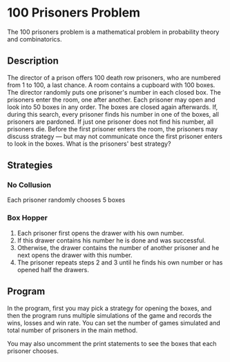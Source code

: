 # 100 Prisoners Problem

The 100 prisoners problem is a mathematical problem in probability theory and combinatorics.

## Description

The director of a prison offers 100 death row prisoners, who are numbered from 1 to 100, a last chance. A room contains a cupboard with 100 boxes. The director randomly puts one prisoner's number in each closed box. The prisoners enter the room, one after another. Each prisoner may open and look into 50 boxes in any order. The boxes are closed again afterwards. If, during this search, every prisoner finds his number in one of the boxes, all prisoners are pardoned. If just one prisoner does not find his number, all prisoners die. Before the first prisoner enters the room, the prisoners may discuss strategy — but may not communicate once the first prisoner enters to look in the boxes. What is the prisoners' best strategy?

## Strategies

### No Collusion

Each prisoner randomly chooses 5 boxes

### Box Hopper

1. Each prisoner first opens the drawer with his own number.
2. If this drawer contains his number he is done and was successful.
3. Otherwise, the drawer contains the number of another prisoner and he next opens the drawer with this number.
4. The prisoner repeats steps 2 and 3 until he finds his own number or has opened half the drawers.

## Program

In the program, first you may pick a strategy for opening the boxes, and then the program runs multiple simulations of the game and records the wins, losses and win rate. You can set the number of games simulated and total number of prisoners in the main method.

You may also uncomment the print statements to see the boxes that each prisoner chooses.